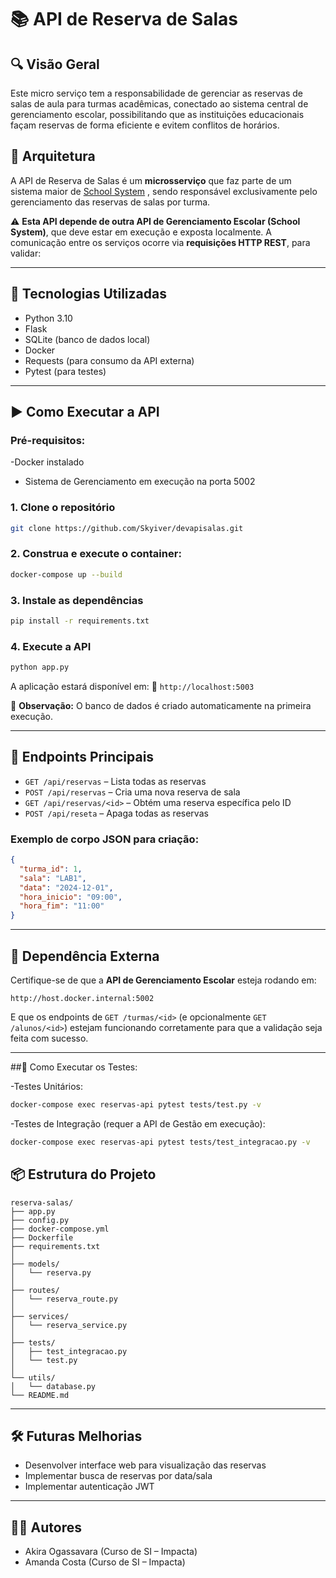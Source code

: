 # 📚 API de Reserva de Salas

## 🔍 Visão Geral
Este micro serviço tem a responsabilidade de gerenciar as reservas de salas de aula para turmas acadêmicas, conectado ao sistema central de gerenciamento escolar, possibilitando que as instituições educacionais façam reservas de forma eficiente e evitem conflitos de horários.

## 🧩 Arquitetura

A API de Reserva de Salas é um **microsserviço** que faz parte de um sistema maior de [School System](https://github.com/caio-ireno/School-System-Api)
, sendo responsável exclusivamente pelo gerenciamento das reservas de salas por turma.

⚠️ **Esta API depende de outra API de Gerenciamento Escolar (School System)**, que deve estar em execução e exposta localmente. A comunicação entre os serviços ocorre via **requisições HTTP REST**, para validar:


---

## 🚀 Tecnologias Utilizadas

- Python 3.10
- Flask
- SQLite (banco de dados local)
- Docker
- Requests (para consumo da API externa)
- Pytest (para testes)

---

## ▶️ Como Executar a API
### Pré-requisitos:
-Docker instalado
- Sistema de Gerenciamento em execução na porta 5002

### 1. Clone o repositório

```bash
git clone https://github.com/Skyiver/devapisalas.git
```

### 2. Construa e execute o container:

```bash
docker-compose up --build
```

### 3. Instale as dependências

```bash
pip install -r requirements.txt
```

### 4. Execute a API

```bash
python app.py
```

A aplicação estará disponível em:
📍 `http://localhost:5003`

📝 **Observação:** O banco de dados é criado automaticamente na primeira execução.

---

## 📡 Endpoints Principais

- `GET /api/reservas` – Lista todas as reservas
- `POST /api/reservas` – Cria uma nova reserva de sala
- `GET /api/reservas/<id>` – Obtém uma reserva específica pelo ID
- `POST /api/reseta` – Apaga todas as reservas

### Exemplo de corpo JSON para criação:

```json
{
  "turma_id": 1,
  "sala": "LAB1",
  "data": "2024-12-01",
  "hora_inicio": "09:00",
  "hora_fim": "11:00"
}
```

---

## 🔗 Dependência Externa

Certifique-se de que a **API de Gerenciamento Escolar** esteja rodando em:

```
http://host.docker.internal:5002
```

E que os endpoints de `GET /turmas/<id>` (e opcionalmente `GET /alunos/<id>`) estejam funcionando corretamente para que a validação seja feita com sucesso.

---

##🧪 Como Executar os Testes:

-Testes Unitários:

```bash
docker-compose exec reservas-api pytest tests/test.py -v
```

-Testes de Integração (requer a API de Gestão em execução):

```bash
docker-compose exec reservas-api pytest tests/test_integracao.py -v
```

## 📦 Estrutura do Projeto

```
reserva-salas/
├── app.py                 
├── config.py             
├── docker-compose.yml     
├── Dockerfile             
├── requirements.txt    
│
├── models/                
│   └── reserva.py         
│
├── routes/             
│   └── reserva_route.py 
│
├── services/              
│   └── reserva_service.py 
│
├── tests/               
│   ├── test_integracao.py 
│   └── test.py       
│
└── utils/              
│   └── database.py        
└── README.md
```

---

## 🛠️ Futuras Melhorias

- Desenvolver interface web para visualização das reservas
- Implementar busca de reservas por data/sala
- Implementar autenticação JWT

---

## 🧑‍💻 Autores

* Akira Ogassavara (Curso de SI – Impacta)
* Amanda Costa (Curso de SI – Impacta)
  
